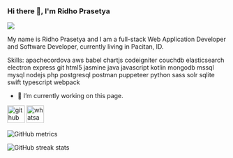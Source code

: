 ### Hi there 👋, I'm Ridho Prasetya
![](https://arturssmirnovs.github.io/github-profile-readme-generator/images/banner.png)

My name is Ridho Prasetya and I am a full-stack Web Application Developer and Software Developer, currently living in Pacitan, ID.

Skills: apachecordova aws babel chartjs codeigniter couchdb elasticsearch electron express git html5 jasmine java javascript kotlin mongodb mssql mysql nodejs php postgresql postman puppeteer python sass solr sqlite swift typescript webpack

- 🔭 I’m currently working on this page. 


[<img src='https://cdn.jsdelivr.net/npm/simple-icons@3.0.1/icons/github.svg' alt='github' height='40'>](https://github.com/ndiing)  [<img src='https://cdn.jsdelivr.net/npm/simple-icons@3.0.1/icons/whatsapp.svg' alt='whatsapp' height='40'>](https://web.whatsapp.com/send?phone=6281935155404&text=)  

![GitHub metrics](https://metrics.lecoq.io/ndiing)  

![GitHub streak stats](https://github-readme-streak-stats.herokuapp.com/?user=ndiing)  

